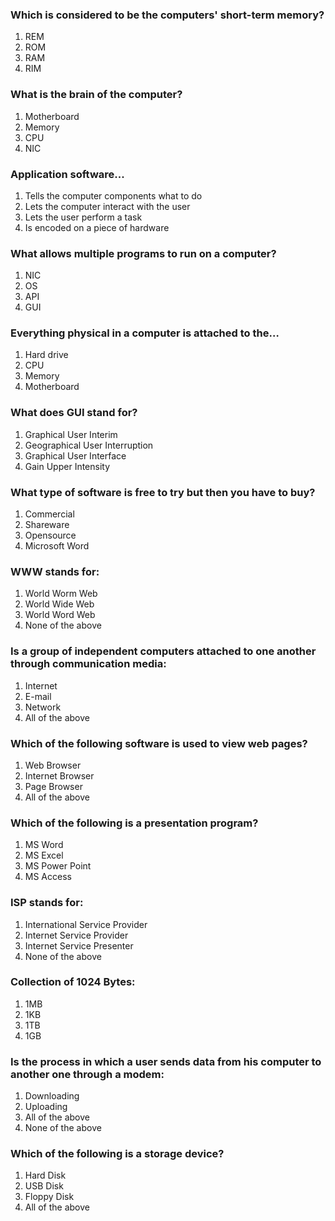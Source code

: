 ### Which is considered to be the computers' short-term memory?
1. REM
2. ROM
3. RAM
4. RIM

### What is the brain of the computer?
1. Motherboard
2. Memory
3. CPU
4. NIC

### Application software...
1. Tells the computer components what to do
2. Lets the computer interact with the user
3. Lets the user perform a task
4. Is encoded on a piece of hardware

### What allows multiple programs to run on a computer?
1. NIC
2. OS
3. API
4. GUI

### Everything physical in a computer is attached to the…
1. Hard drive
2. CPU
3. Memory
4. Motherboard

### What does GUI stand for?
1. Graphical User Interim
2. Geographical User Interruption
3. Graphical User Interface
4. Gain Upper Intensity

### What type of software is free to try but then you have to buy?
1. Commercial
2. Shareware
3. Opensource
4. Microsoft Word

### WWW stands for:
1. World Worm Web
2. World Wide Web
3. World Word Web
4. None of the above

### Is a group of independent computers attached to one another through communication media:
1. Internet
2. E-mail
3. Network
4. All of the above

### Which of the following software is used to view web pages?
1. Web Browser
2. Internet Browser
3. Page Browser
4. All of the above

### Which of the following is a presentation program?
1. MS Word
2. MS Excel
3. MS Power Point
4. MS Access

### ISP stands for:
1. International Service Provider
2. Internet Service Provider
3. Internet Service Presenter
4. None of the above

### Collection of 1024 Bytes:
1. 1MB
2. 1KB
3. 1TB
4. 1GB

### Is the process in which a user sends data from his computer to another one through a modem:
1. Downloading
2. Uploading
3. All of the above
4. None of the above

### Which of the following is a storage device?
1. Hard Disk
2. USB Disk
3. Floppy Disk
4. All of the above
